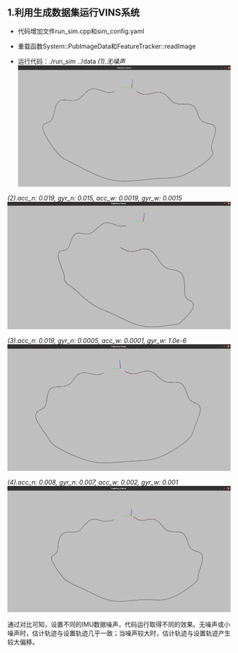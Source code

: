 ## 1.利用生成数据集运行VINS系统
* 代码增加文件run_sim.cpp和sim_config.yaml
* 重载函数System::PubImageData和FeatureTracker::readImage

* 运行代码：./run_sim ../data
*(1).无噪声*
![noise_0](./noise_0.png)

*(2).acc_n: 0.019, gyr_n: 0.015, acc_w: 0.0019, gyr_w: 0.0015*
![noise1](./noise_1.png)

*(3).acc_n: 0.019, gyr_n: 0.0005, acc_w: 0.0001, gyr_w: 1.0e-6*
![noise2](./noise_2.png)

*(4).acc_n: 0.008, gyr_n: 0.007, acc_w: 0.002, gyr_w: 0.001*
![noise3](./noise_3.png)

通过对比可知，设置不同的IMU数据噪声，代码运行取得不同的效果。无噪声或小噪声时，估计轨迹与设置轨迹几乎一致；当噪声较大时，估计轨迹与设置轨迹产生较大偏移。